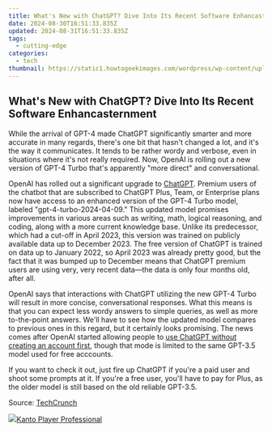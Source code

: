 ```yaml
---
title: What's New with ChatGPT? Dive Into Its Recent Software Enhancasternment
date: 2024-08-30T16:51:33.835Z
updated: 2024-08-31T16:51:33.835Z
tags:
  - cutting-edge
categories:
  - tech
thumbnail: https://static1.howtogeekimages.com/wordpress/wp-content/uploads/2024/01/chatgpt-hero.jpg
---
```


## What's New with ChatGPT? Dive Into Its Recent Software Enhancasternment

While the arrival of GPT-4 made ChatGPT significantly smarter and more accurate in many regards, there's one bit that hasn't changed a lot, and it's the way it communicates. It tends to be rather wordy and verbose, even in situations where it's not really required. Now, OpenAI is rolling out a new version of GPT-4 Turbo that's apparently "more direct" and conversational.

 OpenAI has rolled out a significant upgrade to [ChatGPT](https://extra-resources.techidaily.com/new-capture-clarity-editing-insights-for-professional-results/). Premium users of the chatbot that are subscribed to ChatGPT Plus, Team, or Enterprise plans now have access to an enhanced version of the GPT-4 Turbo model, labeled "gpt-4-turbo-2024-04-09." This updated model promises improvements in various areas such as writing, math, logical reasoning, and coding, along with a more current knowledge base. Unlike its predecessor, which had a cut-off in April 2023, this version was trained on publicly available data up to December 2023\. The free version of ChatGPT is trained on data up to January 2022, so April 2023 was already pretty good, but the fact that it was bumped up to December means that ChatGPT premium users are using very, very recent data—the data is only four months old, after all.

 OpenAI says that interactions with ChatGPT utilizing the new GPT-4 Turbo will result in more concise, conversational responses. What this means is that you can expect less wordy answers to simple queries, as well as more to-the-point answers. We'll have to see how the updated model compares to previous ones in this regard, but it certainly looks promising. The news comes after OpenAI started allowing people to [use ChatGPT without creating an account first](https://tech-recovery.techidaily.com/can-you-submerge-an-iphone-13-in-water-complete-guide/), though that mode is limited to the same GPT-3.5 model used for free acccounts.

 If you want to check it out, just fire up ChatGPT if you're a paid user and shoot some prompts at it. If you're a free user, you'll have to pay for Plus, as the older model is still based on the old reliable GPT-3.5.

 Source: [TechCrunch](https://techcrunch.com/2024/04/11/openai-makes-chatgpt-more-direct-less-verbose/)

<ins class="adsbygoogle"
     style="display:block"
     data-ad-format="autorelaxed"
     data-ad-client="ca-pub-7571918770474297"
     data-ad-slot="1223367746"></ins>



<ins class="adsbygoogle"
     style="display:block"
     data-ad-client="ca-pub-7571918770474297"
     data-ad-slot="8358498916"
     data-ad-format="auto"
     data-full-width-responsive="true"></ins>



<!-- affiliate ads begin -->
<a href="https://secure.2checkout.com/order/checkout.php?PRODS=4742929&QTY=1&AFFILIATE=108875&CART=1"><img src="https://secure.avangate.com/images/merchant/e09fdffe648a30658a9657bbed7b2388/products/boxshot(2).png" border="0">Kanto Player Professional</a>
<!-- affiliate ads end -->